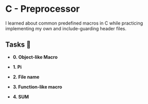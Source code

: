 # C - Preprocessor

I learned about common predefined macros in C while
practicing implementing my own and include-guarding header files.

## Tasks :page_with_curl:

* **0. Object-like Macro**

* **1. Pi**

* **2. File name**

* **3. Function-like macro**

* **4. SUM**
